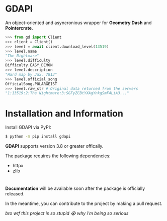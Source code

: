# GDAPI
An object-oriented and asyncronious wrapper for **Geometry Dash** and **Pointercrate**.

```py
>>> from gd import Client
>>> client = Client()
>>> level = await client.download_level(13519)
>>> level.name
"The Nightmare"
>>> level.difficulty
Difficulty.EASY_DEMON
>>> level.description
"Hard map by Jax. 7813"
>>> level.official_song
OfficialSong.POLARGEIST
>>> level.raw_str # Original data returned from the servers
"1:13519:2:The Nightmare:3:SGFyZCBtYXAgYnkgSmF4LiA3..."
```

# Installation and Information
Install GDAPI via PyPI:

```bash
$ python -m pip install gdapi
```
**GDAPI** supports version 3.8 or greater offically.

The package requires the following dependencies:
- httpx
- zlib

#
**Documentation** will be available soon after the package is officially released.

In the meantime, you can contribute to the project by making a pull request.

*bro wtf this project is so stupid :sob: why i'm being so serious*



